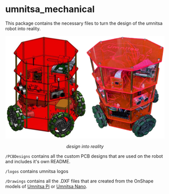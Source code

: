 # umnitsa_mechanical

This package contains the necessary files to turn the design of the umnitsa robot into reality.

![side](docs/img/sidebysidenormal.png)
<p align="center">
  <em>design into reality</em>
 </p>
   
`/PCBDesigns` contains all the custom PCB designs that are used on the robot and includes it's own README.  

`/logos` contains umnitsa logos  

`/Drawings` contains all the .DXF files that are created from the OnShape models of [Umnitsa Pi](www.google.com) or [Umnitsa Nano](www.google.com).
